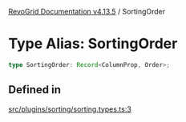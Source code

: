 [RevoGrid Documentation v4.13.5](README.md) / SortingOrder

# Type Alias: SortingOrder

```ts
type SortingOrder: Record<ColumnProp, Order>;
```

## Defined in

[src/plugins/sorting/sorting.types.ts:3](https://github.com/revolist/revogrid/blob/f32590b4b251a55e7610f26e48cd67947bdd6441/src/plugins/sorting/sorting.types.ts#L3)
